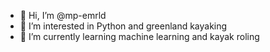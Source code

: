 - 👋 Hi, I’m @mp-emrld
- 👀 I’m interested in Python and greenland kayaking
- 🌱 I’m currently learning machine learning and kayak roling

<!---
mp-emrld/mp-emrld is a ✨ special ✨ repository because its `README.md` (this file) appears on your GitHub profile.
You can click the Preview link to take a look at your changes.
--->
